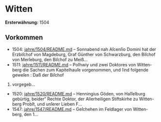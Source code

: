 # Witten

**Ersterwähnung:** 1504

## Vorkommen
- 1504: [jahre/1504/README.md](../jahre/1504/README.md) – Sonnabend nah Aſcenſio Domini hat der Erzbiſchof
von Magdeburg, Graf Günther von Schwarzburg, den
Biſchof von Merſeburg, den Biſchof zu Meiß...
- 1511: [jahre/1511/README.md](../jahre/1511/README.md) – Poſhwiy und zwei Doktores von Witten-
berg die Sachen zum Kapitelhauſe vorgenommen, und
ſind folgende geweſen : Daß der Biſchof

1) vorgegeb...
- 1520: [jahre/1520/README.md](../jahre/1520/README.md) – Henningius Göden, von Haſſelburg gebürtig, beider“
Rechte Doktor, der Allerheiligen Stiftskirhe zu Witten-
berg Probſt, und unſerer Lieben F...
- 1547: [jahre/1547/README.md](../jahre/1547/README.md) – Geſchehen im Feldlager von Witten-
berg, den 1...
